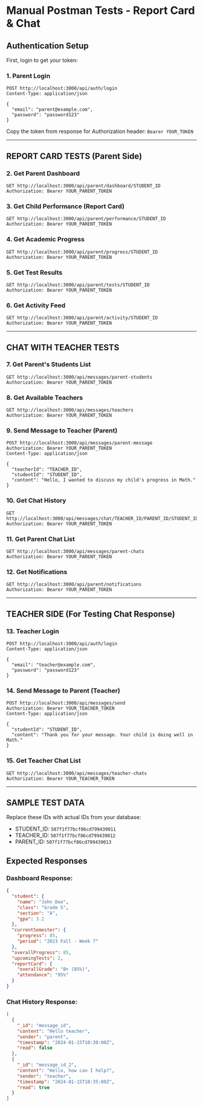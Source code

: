 # Manual Postman Tests - Report Card & Chat

## Authentication Setup
First, login to get your token:

### 1. Parent Login
```
POST http://localhost:3000/api/auth/login
Content-Type: application/json

{
  "email": "parent@example.com",
  "password": "password123"
}
```
Copy the token from response for Authorization header: `Bearer YOUR_TOKEN`

---

## REPORT CARD TESTS (Parent Side)

### 2. Get Parent Dashboard
```
GET http://localhost:3000/api/parent/dashboard/STUDENT_ID
Authorization: Bearer YOUR_PARENT_TOKEN
```

### 3. Get Child Performance (Report Card)
```
GET http://localhost:3000/api/parent/performance/STUDENT_ID
Authorization: Bearer YOUR_PARENT_TOKEN
```

### 4. Get Academic Progress
```
GET http://localhost:3000/api/parent/progress/STUDENT_ID
Authorization: Bearer YOUR_PARENT_TOKEN
```

### 5. Get Test Results
```
GET http://localhost:3000/api/parent/tests/STUDENT_ID
Authorization: Bearer YOUR_PARENT_TOKEN
```

### 6. Get Activity Feed
```
GET http://localhost:3000/api/parent/activity/STUDENT_ID
Authorization: Bearer YOUR_PARENT_TOKEN
```

---

## CHAT WITH TEACHER TESTS

### 7. Get Parent's Students List
```
GET http://localhost:3000/api/messages/parent-students
Authorization: Bearer YOUR_PARENT_TOKEN
```

### 8. Get Available Teachers
```
GET http://localhost:3000/api/messages/teachers
Authorization: Bearer YOUR_PARENT_TOKEN
```

### 9. Send Message to Teacher (Parent)
```
POST http://localhost:3000/api/messages/parent-message
Authorization: Bearer YOUR_PARENT_TOKEN
Content-Type: application/json

{
  "teacherId": "TEACHER_ID",
  "studentId": "STUDENT_ID",
  "content": "Hello, I wanted to discuss my child's progress in Math."
}
```

### 10. Get Chat History
```
GET http://localhost:3000/api/messages/chat/TEACHER_ID/PARENT_ID/STUDENT_ID
Authorization: Bearer YOUR_PARENT_TOKEN
```

### 11. Get Parent Chat List
```
GET http://localhost:3000/api/messages/parent-chats
Authorization: Bearer YOUR_PARENT_TOKEN
```

### 12. Get Notifications
```
GET http://localhost:3000/api/parent/notifications
Authorization: Bearer YOUR_PARENT_TOKEN
```

---

## TEACHER SIDE (For Testing Chat Response)

### 13. Teacher Login
```
POST http://localhost:3000/api/auth/login
Content-Type: application/json

{
  "email": "teacher@example.com",
  "password": "password123"
}
```

### 14. Send Message to Parent (Teacher)
```
POST http://localhost:3000/api/messages/send
Authorization: Bearer YOUR_TEACHER_TOKEN
Content-Type: application/json

{
  "studentId": "STUDENT_ID",
  "content": "Thank you for your message. Your child is doing well in Math."
}
```

### 15. Get Teacher Chat List
```
GET http://localhost:3000/api/messages/teacher-chats
Authorization: Bearer YOUR_TEACHER_TOKEN
```

---

## SAMPLE TEST DATA

Replace these IDs with actual IDs from your database:

- STUDENT_ID: `507f1f77bcf86cd799439011`
- TEACHER_ID: `507f1f77bcf86cd799439012`
- PARENT_ID: `507f1f77bcf86cd799439013`

## Expected Responses

### Dashboard Response:
```json
{
  "student": {
    "name": "John Doe",
    "class": "Grade 5",
    "section": "A",
    "gpa": 3.2
  },
  "currentSemester": {
    "progress": 85,
    "period": "2023 Fall - Week 7"
  },
  "overallProgress": 85,
  "upcomingTests": 2,
  "reportCard": {
    "overallGrade": "B+ (85%)",
    "attendance": "95%"
  }
}
```

### Chat History Response:
```json
[
  {
    "_id": "message_id",
    "content": "Hello teacher",
    "sender": "parent",
    "timestamp": "2024-01-15T10:30:00Z",
    "read": false
  },
  {
    "_id": "message_id_2",
    "content": "Hello, how can I help?",
    "sender": "teacher",
    "timestamp": "2024-01-15T10:35:00Z",
    "read": true
  }
]
```